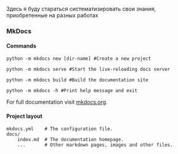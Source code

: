 Здесь я буду стараться систематизировать свои знания, приобретенные на разных работах




### MkDocs

#### Commands

```shell
python -m mkdocs new [dir-name] #Create a new project
``` 
```shell
python -m mkdocs serve #Start the live-reloading docs server
``` 
```shell
python -m mkdocs build #Build the documentation site
``` 
```shell
python -m mkdocs -h #Print help message and exit
``` 

For full documentation visit [mkdocs.org](https://www.mkdocs.org).

#### Project layout

    mkdocs.yml    # The configuration file.
    docs/
        index.md  # The documentation homepage.
        ...       # Other markdown pages, images and other files.